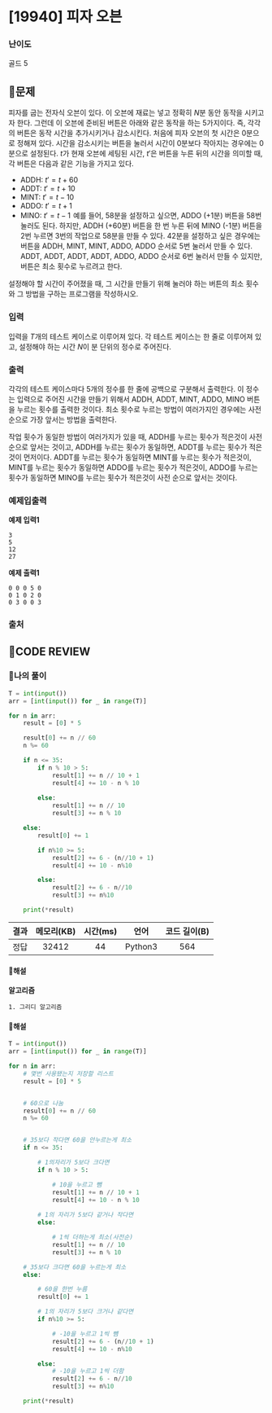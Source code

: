 # [19940] 피자 오븐

### **난이도**
골드 5
## **📝문제**
피자를 굽는 전자식 오븐이 있다. 이 오븐에 재료는 넣고 정확히 
$N$분 동안 동작을 시키고자 한다. 그런데 이 오븐에 준비된 버튼은 아래와 같은 동작을 하는 5가지이다. 즉, 각각의 버튼은 동작 시간을 추가시키거나 감소시킨다. 처음에 피자 오븐의 첫 시간은 0분으로 정해져 있다. 시간을 감소시키는 버튼을 눌러서 시간이 0분보다 작아지는 경우에는 0분으로 설정된다. 
$t$가 현재 오븐에 세팅된 시간, 
$t'$은 버튼을 누른 뒤의 시간을 의미할 때, 각 버튼은 다음과 같은 기능을 가지고 있다.

- ADDH: $t' = t + 60$ 
- ADDT: $t' = t + 10$ 
- MINT: $t' = t - 10$ 
- ADDO: $t' = t + 1$ 
- MINO: $t' = t - 1$  
예를 들어, 58분을 설정하고 싶으면, ADDO (+1분) 버튼을 58번 눌러도 된다. 하지만, ADDH (+60분) 버튼을 한 번 누른 뒤에 MINO (-1분) 버튼을 2번 누르면 3번의 작업으로 58분을 만들 수 있다. 42분을 설정하고 싶은 경우에는 버튼을 ADDH, MINT, MINT, ADDO, ADDO 순서로 5번 눌러서 만들 수 있다. ADDT, ADDT, ADDT, ADDT, ADDO, ADDO 순서로 6번 눌러서 만들 수 있지만, 버튼은 최소 횟수로 누르려고 한다.

설정해야 할 시간이 주어졌을 때, 그 시간을 만들기 위해 눌러야 하는 버튼의 최소 횟수와 그 방법을 구하는 프로그램을 작성하시오.
### **입력**
입력을 
$T$개의 테스트 케이스로 이루어져 있다. 각 테스트 케이스는 한 줄로 이루어져 있고, 설정해야 하는 시간 
$N$이 분 단위의 정수로 주어진다.
### **출력**
각각의 테스트 케이스마다 5개의 정수를 한 줄에 공백으로 구분해서 출력한다. 이 정수는 입력으로 주어진 시간을 만들기 위해서 ADDH, ADDT, MINT, ADDO, MINO 버튼을 누르는 횟수를 출력한 것이다. 최소 횟수로 누르는 방법이 여러가지인 경우에는 사전 순으로 가장 앞서는 방법을 출력한다.

작업 횟수가 동일한 방법이 여러가지가 있을 때, ADDH를 누르는 횟수가 적은것이 사전 순으로 앞서는 것이고, ADDH를 누르는 횟수가 동일하면, ADDT를 누르는 횟수가 적은것이 먼저이다. ADDT를 누르는 횟수가 동일하면 MINT를 누르는 횟수가 적은것이, MINT를 누르는 횟수가 동일하면 ADDO를 누르는 횟수가 적은것이, ADDO를 누르는 횟수가 동일하면 MINO를 누르는 횟수가 적은것이 사전 순으로 앞서는 것이다.
### **예제입출력**

**예제 입력1**

```
3
5
12
27
```

**예제 출력1**

```
0 0 0 5 0
0 1 0 2 0
0 3 0 0 3
```
### **출처**

## **🧐CODE REVIEW**

### **🧾나의 풀이**

```python
T = int(input())
arr = [int(input()) for _ in range(T)]

for n in arr:
    result = [0] * 5

    result[0] += n // 60
    n %= 60

    if n <= 35:
        if n % 10 > 5:
            result[1] += n // 10 + 1
            result[4] += 10 - n % 10
        
        else:
            result[1] += n // 10
            result[3] += n % 10

    else:
        result[0] += 1

        if n%10 >= 5:
            result[2] += 6 - (n//10 + 1)
            result[4] += 10 - n%10

        else:
            result[2] += 6 - n//10
            result[3] += n%10

    print(*result)
```

결과	| 메모리(KB) |	시간(ms) |	언어 |	코드 길이(B)
:----:|:-----:|:-----:|:-----:|:--------:
정답|32412|44|Python3|564
#### **📝해설**

**알고리즘**
```
1. 그리디 알고리즘
```

#### **📝해설**

```python
T = int(input())
arr = [int(input()) for _ in range(T)]

for n in arr:
    # 몇번 사용됐는지 저장할 리스트
    result = [0] * 5


    # 60으로 나눔
    result[0] += n // 60
    n %= 60


    # 35보다 작다면 60을 안누르는게 최소
    if n <= 35:

        # 1의자리가 5보다 크다면
        if n % 10 > 5:

            # 10을 누르고 뺌
            result[1] += n // 10 + 1
            result[4] += 10 - n % 10
        
        # 1의 자리가 5보다 같거나 작다면
        else:

            # 1씩 더하는게 최소(사전순)
            result[1] += n // 10
            result[3] += n % 10

    # 35보다 크다면 60을 누르는게 최소
    else:

        # 60을 한번 누름
        result[0] += 1

        # 1의 자리가 5보다 크거나 같다면 
        if n%10 >= 5:

            # -10을 누르고 1씩 뻄
            result[2] += 6 - (n//10 + 1)
            result[4] += 10 - n%10

        else:
            # -10을 누르고 1씩 더함
            result[2] += 6 - n//10
            result[3] += n%10

    print(*result)
```